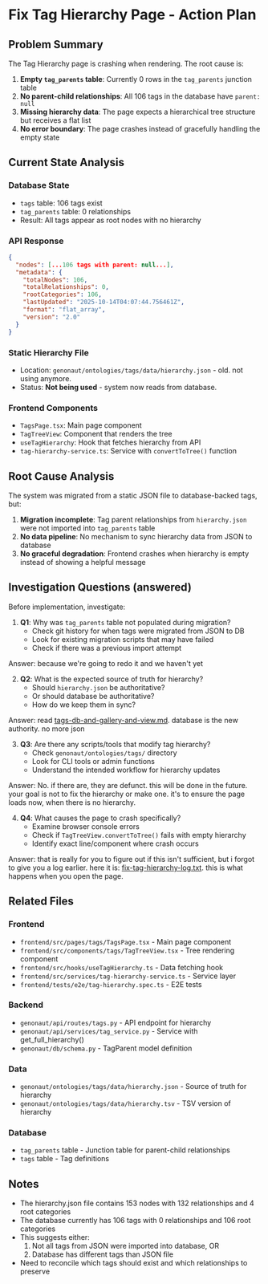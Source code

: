 # Fix Tag Hierarchy Page - Action Plan

## Problem Summary

The Tag Hierarchy page is crashing when rendering. The root cause is:

1. **Empty `tag_parents` table**: Currently 0 rows in the `tag_parents` junction table
2. **No parent-child relationships**: All 106 tags in the database have `parent: null`
3. **Missing hierarchy data**: The page expects a hierarchical tree structure but receives a flat list
4. **No error boundary**: The page crashes instead of gracefully handling the empty state

## Current State Analysis

### Database State
- `tags` table: 106 tags exist
- `tag_parents` table: 0 relationships
- Result: All tags appear as root nodes with no hierarchy

### API Response
```json
{
  "nodes": [...106 tags with parent: null...],
  "metadata": {
    "totalNodes": 106,
    "totalRelationships": 0,
    "rootCategories": 106,
    "lastUpdated": "2025-10-14T04:07:44.756461Z",
    "format": "flat_array",
    "version": "2.0"
  }
}
```

### Static Hierarchy File
- Location: `genonaut/ontologies/tags/data/hierarchy.json` - old. not using anymore.
- Status: **Not being used** - system now reads from database.

### Frontend Components
- `TagsPage.tsx`: Main page component
- `TagTreeView`: Component that renders the tree
- `useTagHierarchy`: Hook that fetches hierarchy from API
- `tag-hierarchy-service.ts`: Service with `convertToTree()` function

## Root Cause Analysis

The system was migrated from a static JSON file to database-backed tags, but:

1. **Migration incomplete**: Tag parent relationships from `hierarchy.json` were not imported into `tag_parents` table
2. **No data pipeline**: No mechanism to sync hierarchy data from JSON to database
3. **No graceful degradation**: Frontend crashes when hierarchy is empty instead of showing a helpful message

## Investigation Questions (answered)

Before implementation, investigate:

1. **Q1**: Why was `tag_parents` table not populated during migration?
   - Check git history for when tags were migrated from JSON to DB
   - Look for existing migration scripts that may have failed
   - Check if there was a previous import attempt

Answer: because we're going to redo it and we haven't yet

2. **Q2**: What is the expected source of truth for hierarchy?
   - Should `hierarchy.json` be authoritative?
   - Or should database be authoritative?
   - How do we keep them in sync?

Answer: read [tags-db-and-gallery-and-view.md](./tags-db-and-gallery-and-view.md). database is the new authority. no more json

3. **Q3**: Are there any scripts/tools that modify tag hierarchy?
   - Check `genonaut/ontologies/tags/` directory
   - Look for CLI tools or admin functions
   - Understand the intended workflow for hierarchy updates

Answer: No. if there are, they are defunct. this will be done in the future. your goal is not to fix the hierarchy or make one. it's to ensure the page loads now, when there is no hierarchy.

4. **Q4**: What causes the page to crash specifically?
   - Examine browser console errors
   - Check if `TagTreeView.convertToTree()` fails with empty hierarchy
   - Identify exact line/component where crash occurs

Answer: that is really for you to figure out if this isn't sufficient, but i forgot to give you a log earlier. here it is: [fix-tag-hierarchy-log.txt](./fix-tag-hierarchy-log.txt). this is what happens when you open the page.

## Related Files

### Frontend
- `frontend/src/pages/tags/TagsPage.tsx` - Main page component
- `frontend/src/components/tags/TagTreeView.tsx` - Tree rendering component
- `frontend/src/hooks/useTagHierarchy.ts` - Data fetching hook
- `frontend/src/services/tag-hierarchy-service.ts` - Service layer
- `frontend/tests/e2e/tag-hierarchy.spec.ts` - E2E tests

### Backend
- `genonaut/api/routes/tags.py` - API endpoint for hierarchy
- `genonaut/api/services/tag_service.py` - Service with get_full_hierarchy()
- `genonaut/db/schema.py` - TagParent model definition

### Data
- `genonaut/ontologies/tags/data/hierarchy.json` - Source of truth for hierarchy
- `genonaut/ontologies/tags/data/hierarchy.tsv` - TSV version of hierarchy

### Database
- `tag_parents` table - Junction table for parent-child relationships
- `tags` table - Tag definitions

## Notes

- The hierarchy.json file contains 153 nodes with 132 relationships and 4 root categories
- The database currently has 106 tags with 0 relationships and 106 root categories
- This suggests either:
  1. Not all tags from JSON were imported into database, OR
  2. Database has different tags than JSON file
- Need to reconcile which tags should exist and which relationships to preserve
